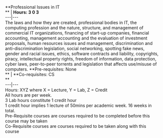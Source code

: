 **Professional Issues in IT  
** | **Hours: 3 0 3**  
---|---  
The laws and how they are created, professional bodies in IT, the computing profession and the nature, structure, and management of commercial IT organizations, financing of start-up companies, financial accounting, management accounting and the evaluation of investment proposals, human resources issues and management, discrimination and anti-discrimination legislation, social networking, spotting fake news, gender and racial issues, ethics, software contracts and liability, copyrights, piracy, intellectual property rights, freedom of information, data protection, cyber laws, peer-to-peer torrents and legislation that affects use/misuse of computers. 
**Pre-requisites: None  
** | **Co-requisites: CS  
**  
---|---  
Hours: XYZ where X = Lecture, Y = Lab, Z = Credit  
All hours are per week.  
3 Lab hours constitute 1 credit hour  
1 credit hour implies 1 lecture of 50mins per academic week. 16 weeks in total.  
Pre-Requisite courses are courses required to be completed before this course may be taken  
Co-Requisite courses are courses required to be taken along with this course
